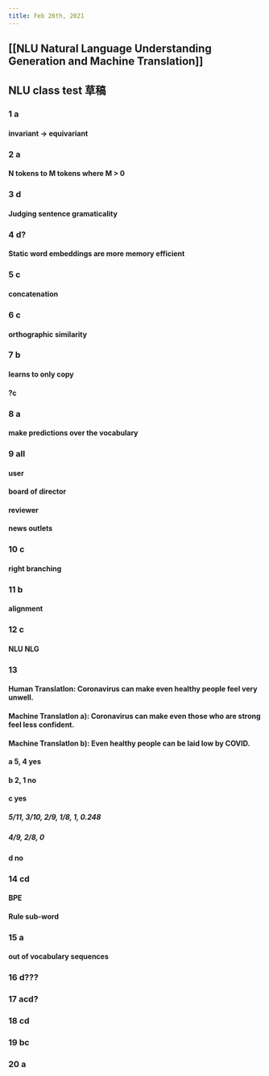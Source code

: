 ```yaml
---
title: Feb 26th, 2021
---
```


## [[NLU Natural Language Understanding Generation and Machine Translation]]
## NLU class test 草稿
### 1 a
#### invariant -> equivariant
### 2 a
#### N tokens to M tokens where M > 0
### 3 d
#### Judging sentence gramaticality
### 4 d?
#### Static word embeddings are more memory efficient
### 5 c
#### concatenation
### 6 c
#### orthographic similarity
### 7 b
#### learns to only copy
#### ?c
### 8 a
#### make predictions over the vocabulary
### 9 all
#### user
#### board of director
#### reviewer
#### news outlets
### 10 c
#### right branching
### 11 b
#### alignment
### 12 c
#### NLU NLG
### 13
#### Human Translatlon: Coronavirus can make even healthy people feel very unwell.
#### Machine Translatlon a): Coronavirus can make even those who are strong feel less confident.
#### Machine Translatlon b): Even healthy people can be laid low by COVID.
#### a 5, 4 yes
#### b 2, 1 no
#### c yes
##### 5/11, 3/10, 2/9, 1/8, 1, 0.248
##### 4/9, 2/8, 0
#### d no
### 14 cd
#### BPE
#### Rule sub-word
### 15 a
#### out of vocabulary sequences
### 16 d???
####
### 17 acd?
### 18 cd
### 19 bc
### 20 a
####
